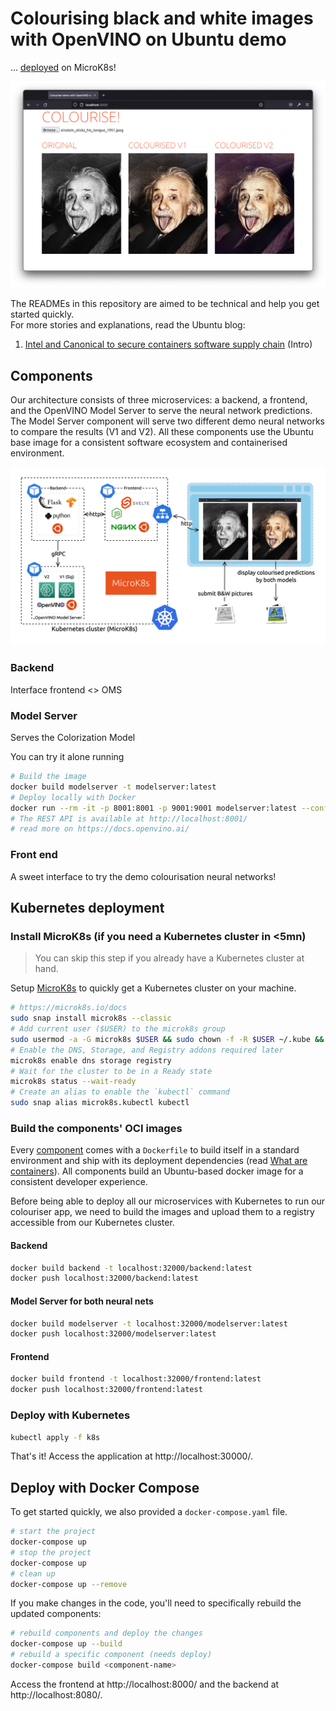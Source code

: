 # Colourising black and white images with OpenVINO on Ubuntu demo
... [deployed](#Kubernetes-deployment) on MicroK8s!

![Colouriser app demo with the famous Einstein stucking his tongue out picture.](./docs/img/colourise-app-browser-einstein.png)

The READMEs in this repository are aimed to be technical and help you get started quickly.    
For more stories and explanations, read the Ubuntu blog:
1. [Intel and Canonical to secure containers software supply chain](https://ubuntu.com/blog/secure-containers-supply-chain-intel-openvino-canonical) (Intro)
<!-- 2. []() (Architecture) TODO: blog #1 -->
<!-- 3. []() (How to) TODO: blog #2 -->

## Components 

Our architecture consists of three microservices: a backend, a frontend, and the OpenVINO Model Server to serve the neural network predictions. The Model Server component will serve two different demo neural networks to compare the results (V1 and V2). All these components use the Ubuntu base image for a consistent software ecosystem and containerised environment.

![Diagram of the microservices architecture deployed with Kubernetes.](./docs/img/architecture-demo.drawio.png)

### Backend

Interface frontend <> OMS
<!-- TODO -->

### Model Server

Serves the Colorization Model

You can try it alone running
```sh
# Build the image
docker build modelserver -t modelserver:latest
# Deploy locally with Docker
docker run --rm -it -p 8001:8001 -p 9001:9001 modelserver:latest --config_path /models_config.json --port 9001 --rest_port 8001
# The REST API is available at http://localhost:8001/
# read more on https://docs.openvino.ai/
```
<!-- TODO -->

### Front end

A sweet interface to try the demo colourisation neural networks!
<!-- TODO -->

## Kubernetes deployment

### Install MicroK8s (if you need a Kubernetes cluster in <5mn)

> You can skip this step if you already have a Kubernetes cluster at hand.

Setup [MicroK8s](https://microk8s.io/) to quickly get a Kubernetes cluster on your machine.

```sh
# https://microk8s.io/docs
sudo snap install microk8s --classic
# Add current user ($USER) to the microk8s group
sudo usermod -a -G microk8s $USER && sudo chown -f -R $USER ~/.kube && newgrp microk8s 
# Enable the DNS, Storage, and Registry addons required later
microk8s enable dns storage registry
# Wait for the cluster to be in a Ready state
microk8s status --wait-ready
# Create an alias to enable the `kubectl` command
sudo snap alias microk8s.kubectl kubectl
```

### Build the components' OCI images

Every [component](#Components) comes with a `Dockerfile` to build itself in a  standard environment and ship with its deployment dependencies (read [What are containers](https://ubuntu.com/containers/what-are-containers)). All components build an Ubuntu-based docker image for a consistent developer experience.

Before being able to deploy all our microservices with Kubernetes to run our colouriser app, we need to build the images and upload them to a registry accessible from our Kubernetes cluster.

#### Backend

```sh
docker build backend -t localhost:32000/backend:latest
docker push localhost:32000/backend:latest
```

#### Model Server for both neural nets

```sh
docker build modelserver -t localhost:32000/modelserver:latest
docker push localhost:32000/modelserver:latest
```

#### Frontend

```sh
docker build frontend -t localhost:32000/frontend:latest
docker push localhost:32000/frontend:latest
```

### Deploy with Kubernetes

```sh
kubectl apply -f k8s
```

That's it! Access the application at http://localhost:30000/.


## Deploy with Docker Compose

To get started quickly, we also provided a `docker-compose.yaml` file.

```sh
# start the project
docker-compose up
# stop the project
docker-compose up
# clean up
docker-compose up --remove
```

If you make changes in the code, you'll need to specifically rebuild the updated components:

```sh
# rebuild components and deploy the changes
docker-compose up --build
# rebuild a specific component (needs deploy)
docker-compose build <component-name>
```

Access the frontend at http://localhost:8000/ and the backend at http://localhost:8080/.
